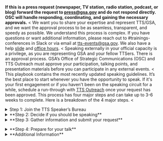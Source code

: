 **If this is a press request (newspaper, TV station, radio station, podcast, or blog) forward the request to [press@gsa.gov](press@gsa.gov) and do not respond directly. OSC will handle responding, coordinating, and gaining the necessary approvals.**
<
We want you to share your expertise and represent TTS/GSA, and we want the approval process to be as seamless, transparent, and speedy as possible. We understand this process is complex. If you have questions or want additional information, please reach out to #trainings-conferences in Slack or via email at [tts-events@gsa.gov](tts-events@gsa.gov). We also have a help [slide](https://docs.google.com/presentation/d/1k8DazgKibsgN5e3kyfghGeAEAqDET251-sV71UrkGNk/edit?usp=sharing) and [office hours](https://calendar.google.com/calendar/selfsched?sstoken=UUtoczVQMkFlT2FSfGRlZmF1bHR8OTE5Y2UyMDBjYzlhMWY4NjkxNThkMmI5ZGI4ZWMzMmM).
<
Speaking externally in your official capacity is a privilege, as you are representing GSA and your fellow TTSers. There is an approval process. GSA’s Office of Strategic Communications (OSC) and TTS Outreach must approve your participation, talking points, and presentation materials before you can participate in any external events.
<
This playbook contains the most recently updated speaking guidelines. It’s the best place to start whenever you have the opportunity to speak. If it's your first engagement or if you haven't been on the speaking circuit for a while, schedule a run-through with [TTS Outreach](tts-outreach@gsa.gov) once your request has been approved.
This process has four major steps and can take up to 3-6 weeks to complete. Here is a breakdown of the 4 major steps.
<

<details>
<Summary>Step 1: Join the TTS Speaker’s Bureau</summary>
<
If you want to represent TTS at an external event in your official capacity, you will need to be part of the TTS Speaker’s Bureau. In order to join the TTS Speaker’s Bureau you will need to 
<ul>
<li>Create a headshot and bio in the [GSA template](https://docs.google.com/document/d/1QLbn7nwH_kUS3PRVGQcHbu5MPEwdtf_NTAd6WuBoJFQ/edit)([examples of bios](https://docs.google.com/spreadsheets/d/1QUeodBn_hkCiUfxb8xIsMXxoyxXAorpK3B6ujLQ45ZQ/edit#gid=0)</li>
<li>Complete the Join the [TTS Speaker’s Bureau form](https://app.smartsheetgov.com/b/form/ad363ff473f347cdabdde6dbf6b0b973).</li>
</ul>
</details>
 
<details>
<Summary> **Step 2: Decide if you should be speaking**</summary>

If you have been formally invited to participate in a speaking engagement, you need to think through the following questions.

- Will you be speaking in your personal capacity? For additional information on representing GSA in a processional capacity versus a processional capacity please see professional vs personal capacity in the additional information section.
- Do you have time?
- Does the event fit fully within your realm of expertise? Is there someone else at TTS that may be a better fit for this speaking opportunity?
- Have you reviewed the Event Justification Examples?
- Does the event reflect TTS and your team’s larger mission?
- Are you clear how speaking on this topic to this audience in this forum advances TTS and your team?

Critical questions that you need to address before submitting a speaker event request.

- Are you submitting a proposal for an event or conference?
- Is a colleague better suited to speaking on this topic?
- Are there any sensitivities that may preclude you from speaking publicly?
- Is this event not inclusive or representative of our TTS diversity?
- Is this event scheduled for less than 15 days from now?
- If you answer yes to any of these questions, stop here and contact your direct supervisor or TTS Outreach.</details>

<details>
<Summary>**Step 3: Gather information and submit your request**</summary>

- Request that your external event point of contact complete the [TTS Speaker Request Form](https://docs.google.com/document/d/13rdrk-5F_cM8ZztarEH5Ty2ElUVuRdxINQqWAPiVNb0/edit#heading=h.d6kk6wkyrvzf) to ensure you have all of the critical information for the approval process and return to you, ccing [speakers@gsa.gov](speakers@gsa.gov)

**Gather Information**

- Prepare your talking points. _Talking points are required for you to get approval to represent your GSA at a speaking engagement._
  - Use the [TTS-wide Talking Points Template](https://docs.google.com/document/d/1vsqMqtcZSSq_IhpFhtUnnNH70hcHGVaWnxhSpe_s054/edit) to create talking points.
  - Have a brief intro prepared for your engagement, along with a few lines about your role at GSA. For guidance, see the above Talking Points Template.
  - Once you’ve drafted your talking points, submit them to your direct supervisor. And if you will be speaking about a specific engagement, submit your drafted talking points to the engagement lead.
  - Review the TTS Internal/External Virtual Events Guidance and know how to answer Project Specific/TTS/GSA-specific questions, including those outside your direct area of expertise or the topic at hand.
  - Gather feedback from your peers prior submitting your Talking Points.
- Complete and submit the [TTS Events’ Speaking, Conferences and Training Google form](https://docs.google.com/forms/d/e/1FAIpQLSeQHPIOtNwzEA7IxrJ4JDHeEUrWNUsiEkbnp8lK26jX04PYBg/viewform) to TTS Events.
  **To fill out this form, you will need:**
- [ ] A description of the audience
- [ ] A copy of your event invite [create a PDF and upload to Google Drive; make it accessible to all of GSA]
- [ ] To know if the press is invited
- [ ] To know if your event/panel will be pre-recorded
- [ ] To explain why your participation is beneficial
- [ ] Complete Talking Points

**Submit Your Speaker Request**
Once you submit a request, you will receive an automated email confirmation. That email will also ping your supervisor to approve your request, so it can move up the approval chain. TTS Events will move your request through the GSA approval process, gaining approval from

- TTS (your manager, Outreach Director, and Head of Service/Staff Office (HSSO)
- Federal Acquisition Services (FAS), and
- Office of Strategic Communications (OSC)

Approval Timeline
Most approvals will take 2-3 weeks to complete. Requests submitted with less than a week lead time are not likely to be approved--please check in with your designated Outreach/Events lead before submitting an approval with less than a week lead time.  
Until you have been fully approved, the event organizers cannot name you in their marketing materials. Let TTS Outreach know if you run into an issue.
You should not promote your participation until final approval has been given by GSA.

You can track the status of your request here with the request number in the subject line of the automated email or reach out to #trainings-conferences in Slack or via email at [tts-events@gsa.gov](tts-events@gsa.gov).</details>

<details>
<Summary>**Step 4: Prepare for your talk**</summary>
As your speaking engagement is moving through the approval process, take some time to consider the following topics.
- Until you have been fully approved, the event organizers cannot name you in their marketing materials. Let TTS know if you run into an issue.
- You should not promote your participation until final approval has been given by GSA.
- If your talking points change at any point in the process, you are responsible for notifying the TTS Outreach Director.

Preparation:

- Watch the [OSC recording on developing messages](https://drive.google.com/file/d/1bjtYRnoIVFUIhDlm7ujjGp_JkkOH_I9p/view).
- If you are using slides, use this [TTS Slide Deck template](https://docs.google.com/presentation/d/1_R4EuC9Eiec0DQhSP5PDe5rdMeIijrTt0nhp8jghWaE/edit#slide=id.p) for your presentation or your Business Unit’s specific template.
  - [TTS Template](https://docs.google.com/presentation/d/1_R4EuC9Eiec0DQhSP5PDe5rdMeIijrTt0nhp8jghWaE/edit#slide=id.p
  - [18F Template](https://docs.google.com/presentation/u/0/?ftv=1&folder=1lSgEu1_-pUOT1E98mH3L5EKfu4FFsaqB&tgif=d)
  - [Centers of Excellence Template])(https://docs.google.com/presentation/d/1BOEDWJoKbLJCL5Y7nDq5ts8aAAV-FOVk7TH-hXAEBwY/edit?usp=sharing_eil_dm&ts=61421833)
  - [Cloud.gov Template](https://docs.google.com/presentation/d/18rGDGAt2N2gCjfo9PKmpEDhhplAe8DZ5_GtG_NvT7ww/edit#slide=id.g3cd3cfdefd_0_178)
  - [Challenge.gov Template](https://docs.google.com/presentation/d/19Z3tnACpAtrqjFJGFqzul03lKZ1W5YeukiwI7lXM61M/edit#slide=id.p9)
  - [FedRAMP Template](https://docs.google.com/presentation/d/1Ra3sLWi28_h9NNZi27b-G6UAWZmdw9fxU2-QcSizb1o/edit?usp=sharing)
  - [Login.gov Template](https://docs.google.com/presentation/d/1uMnLmg6rUJWqxuMQMjpkqXa5dyUyjVtY_8ENb3qt0VA/edit?usp=sharing)
  - [Presidential Innovation Fellows Template](https://docs.google.com/presentation/d/1L4e5LAPtkDzDHHSRHtTAz-VtuEc5Oh9WHhcLgDsSr7w/edit#slide=id.g9d919e353c_0_445)
  - [USAGov Template](https://docs.google.com/presentation/d/15Fpq2sem5j5PxTwTeo1AgijfEmfPuUNR2e6hQelfLf0/edit#slide=id.p)
- Is your presentation accessible? Do you verbally describe the images on your slides?
  - How to Make Your Presentations Accessible to All
  - How to make Accessible PDF from Google

Things to Consider While Developing Your Presentation

- Is your presentation engaging?
- Are you simply reading bullets or language from the slide, or are you adding information that’s available only by listening to your presentation?
- Can you ask questions of the audience, either verbally, or through polls?
- Do you use different formats (images, flow charts, graphics, charts, bullets, etc) to keep attention?
- Have you planned for the unexpected? Ensure your computer is fully charged
- Determine if you can log in from your phone if an issue arises with your computer
- Be prepared to dial in as opposed to using computer audio if needed
- If you need notes, have a print out or have them pulled up on your phone so they’re easily accessible
- Think about your outfit, certain colors and patterns can create a moire effect which can impact people's perception and ability to digest the video. If possible, avoid stripes or busy patterns and stick with solid colors.
- Be conscious of lighting. For optimal lighting and video quality, presenters want to be lit from the front and not the back, so make sure your light (whether artificial or natural) is adjusted accordingly. A single light source is ideal.</details>

<details>
<Summary>**Additional Information**</summary>
- GSA’s Logo Policy does not authorize vendors of any kind to use the GSA Star Mark logo. The GSA Advantage, GSA Contract, and GSA Schedule logos are the only logos approved for use by GSA contractors. When in doubt, ask the Outreach team!
Recording and sharing materials: In general, all material that GSA presents is in the public domain, and government employees can be photographed or recorded doing official activities on official time without permission. As long as the event coordinator is not trying to: retain the rights to the content, put the recording behind a paywall that is not accessible to the public, or use the recording for monetary gain, then you can give them permission to record and post.

**Professional vs personal capacity**
When receiving an invitation to speak, you need to decide if you want to do the event in your professional or personal capacity: The FAS Speaker Guide | Version 1.0

| Professional capacity                                                                                            | Personal capacity guidelines:                                                                                                                                                                                                                                     |     |     |     |
| ---------------------------------------------------------------------------------------------------------------- | ----------------------------------------------------------------------------------------------------------------------------------------------------------------------------------------------------------------------------------------------------------------- | --- | --- | --- |
| You’ll participate as a TTS employee and discuss the work you do on behalf of GSA and our partners.              | There is a general prohibition on receiving compensation for personal capacity speaking on a subject that relates to your official duties. Free/waived attendance or registration fee is not compensation.                                                        |     |     |     |
| You’ll be using GSA funds to travel to the event or pay for conference fees.                                     | You can accept travel and event-related expenses from the sponsor or organizer, but would also need to take leave to attend.                                                                                                                                      |     |     |     |
| You’ll prepare during your work time and use GSA equipment                                                       | You can use title/position in conjunction with your speaking activities, but only if provided as one of a number of other biographical details. Bottom line is that it should be clear that you are not representing GSA when speaking in your personal capacity. |     |     |     |
| Personal capacity                                                                                                | You can include your office/team in your bio that is included on the conference website, but you cannot be listed in the agenda as “Sally Smith, TTS/GSA.”                                                                                                        |     |     |     |
| You didn’t receive the invitation because of your position at TTS, but because of your expertise in the subject. |                                                                                                                                                                                                                                                                   |     |     |     |
| You won’t be representing TTS/GSA.                                                                               |                                                                                                                                                                                                                                                                   |     |     |     |
| You’ll refrain from discussing any official work you do at TTS/GSA or with our partners.                         |                                                                                                                                                                                                                                                                   |     |     |     |
| You’ll use your personal leave or participate after work hours.                                                  |                                                                                                                                                                                                                                                                   |     |     |     |
| You’ll prepare on your own time and use your own equipment                                                       |                                                                                                                                                                                                                                                                   |     |     |     |

**Release Form**
GSA speakers are not permitted to sign speaker consent release forms that have not been reviewed/approved by OGC. You must use the GSA approved response letter and have it reviewed by OGC.

**Photography and Recording**
Yes, federal employees are allowed to be photographed or recorded (audio/video) while performing their official duties. Approved attendance or speaking at a conference is considered an official duty. Release forms are not required for federal employees who are documented while performing their official duties.
Permission for GSA visual information producers to document GSA presenters at events not hosted by GSA must be granted by event organizers prior to any still, video, or audio recording.
Find much more information in GSA’s visual information policy.

**Endorsements and Promotions**
GSA is responsible for providing neutral and unbiased advice. It is essential that we remain fair and unbiased in all that we do and say. As such, we avoid endorsing, or demonstrating favoritism, to any single one of the following:  
 - Vendors - Brand-name products - Service providers - Industry associations/groups - Media outlets
Therefore: - GSA SMEs cannot speak about brand-name products or companies. - GSA will not provide quotes to event hosts for press outreach or marketing materials. - GSA has to carefully consider if accepting an invitation to an event sponsored by a single vendor will be seen as endorsing that vendor.

**Content and Copyrights **
All material (slides, presentations, handouts, etc.) presented by GSA are public domain, and GSA will not create special or exclusive content for an event that is not available to the public through other channels. As such, event hosts (companies or association/trade groups) may not retain the rights to GSA content nor may they profit off the sale of that content.  
For example, recording a presentation for archival purposes, or for later viewing, is permissible. Putting that recording behind a paywall, or selling a DVD on which it is included, is not. GSA will provide consent to be recorded or photographed only if that recording will not be used for monetary gain by the event host.

**Event Promotion**
In general, it is okay to pre-plan or post live to social media while you are at an event. From an official GSA account, tweets or retweets from a group highlighting a GSA principal’s appearance on a program (TV, radio, podcast, webinar, etc.) or at an event are fine.
Be careful to limit your tweet or retweet to only sharing facts rather than encouraging people or GSA employees to attend a conference. For example:

- Don't: @USGSA's Sally Smith is speaking at this event - make sure to sign up and go!
- Do: @USGSA's Sally Smith is speaking about GSA priorities @GovMediaAtoZ.

Also, avoid making any personalized statements as they would be considered an endorsement. For example:

- Don't: This is my favorite fed IT event of the year! @USGSA's Sally Smith speech on GSA priorities @GovMediaAtoZ
- Do: The GSA Administrator is speaking tomorrow: @USGSA's Sally Smith speech on GSA priorities @GovMediaAtoZ
  Find much more information at GSA’s social media center.

**Waived Conference, Travel, and Food Fees**

- Conference Fees: Under the speaking and similar engagements exclusion to the gift rules, when an employee is assigned to participate as a speaker on behalf of the agency, the employee's acceptance of an offer of free attendance at the event on the day of the employee's presentation is permissible when provided by the sponsor of the event. The employee's participation in the event on that day is viewed as a customary and necessary part of the employee's assignment and does not involve a gift to the employee or to the agency. See 5 C.F.R. 2635.203(b)(8).
  The waived registration fee is only for the day you speak. If you plan on attending additional days of the conference, GSA needs to pay the difference between the full and waived registration fees, or determine if the additional waived amount, if provided as a gift, is acceptable under the widely attended gathering determination exception to the gift rules.
  Travel Fees: If an offer for non-federal source travel payment is extended, to speak at or attend an event (i.e., full/partial registration, transportation, meals, lodging), then the Event Tracker request must also include the invite, including documentation of the offer listing each item the source will provided, including the cost of each item as well as a statement that all the items are provided in-kind, along with a completed Request for Acceptance of Payment from Non-Federal Sources Worksheet (if going on TDY to attend the event).
  Food Fees: You can have lunch or dinner at the event, as long as it complies with one of the exceptions or exclusions under the Standards of Ethical Conduct or has been accepted by the agency as a non-federal source travel payment. Under the exclusions to the Standards of Ethical Conduct, the term gift does not include anything paid for by the government as well as anything for which market value is paid by the employee. See 5 C.F.R. 2635.203(b)(7) and (b)(10).
  For local speaking events, under the speaking and similar engagements exclusion free attendance includes waiver of all or part of the fee for an event or the provision of food, refreshments, entertainment, instruction or materials furnished to all attendees as an integral part of the event. It does not include travel expenses, lodgings, or entertainment collateral to the event. It does not include meals taken other than in a group setting with all other attendees, unless the employee is a presenter at the event and is invited to a separate meal for participating presenters that is hosted by the sponsor of the event. See 5 C.F.R. 2635.203(g).
  For a travel speaking event, if a non-federal source offers to pay for a meal, the agency must accept the offered item under the non-federal source travel payment statute, 31 U.S.C. 1353, before travel begins. The item must be provided in-kind (no reimbursement or money provided to the employee) and accepted by the agency as a non-federal source travel payment.</details>
